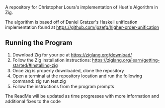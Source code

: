 A repository for Christopher Loura's implementation of Huet's Algorithm in Zig.

The algorithm is based off of Daniel Gratzer's Haskell unification implementation found at https://github.com/jozefg/higher-order-unification

## Running the Program
1. Download Zig for your pc at https://ziglang.org/download/
2. Follow the Zig installation instructions: https://ziglang.org/learn/getting-started/#installing-zig
3. Once zig is properly downloaded, clone the repository
4. Open a terminal at the repository location and run the following command: zig run test.zig
5. Follow the instructions from the program prompts

The ReadMe will be updated as time progresses with more information and additional fixes to the code
